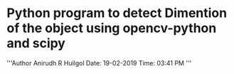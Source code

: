 # Python program to detect Dimention of the object using opencv-python and scipy

'''Author Anirudh R Huilgol
Date: 19-02-2019
Time: 03:41 PM
'''
